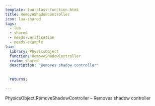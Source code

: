```yaml
---
template: lua-class-function.html
title: RemoveShadowController
icon: lua-shared
tags:
  - lua
  - shared
  - needs-verification
  - needs-example
lua:
  library: PhysicsObject
  function: RemoveShadowController
  realm: shared
  description: "Removes shadow controller"
  
  
  returns:
    
---
```


<div class="lua__search__keywords">
PhysicsObject:RemoveShadowController &#x2013; Removes shadow controller
</div>
